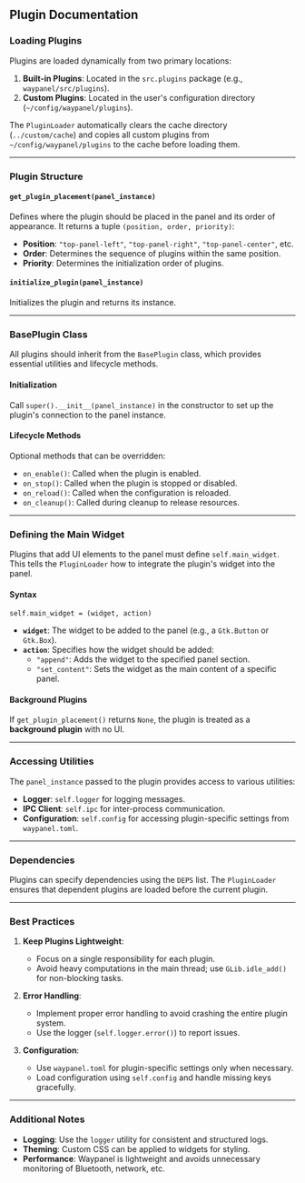 ## Plugin Documentation

### Loading Plugins

Plugins are loaded dynamically from two primary locations:

1. **Built-in Plugins**: Located in the `src.plugins` package (e.g., `waypanel/src/plugins`).
2. **Custom Plugins**: Located in the user's configuration directory (`~/config/waypanel/plugins`).

The `PluginLoader` automatically clears the cache directory (`../custom/cache`) and copies all custom plugins from `~/config/waypanel/plugins` to the cache before loading them.

---

### Plugin Structure

#### `get_plugin_placement(panel_instance)`

Defines where the plugin should be placed in the panel and its order of appearance. It returns a tuple `(position, order, priority)`:

- **Position**: `"top-panel-left"`, `"top-panel-right"`, `"top-panel-center"`, etc.
- **Order**: Determines the sequence of plugins within the same position.
- **Priority**: Determines the initialization order of plugins.

#### `initialize_plugin(panel_instance)`

Initializes the plugin and returns its instance.

---

### BasePlugin Class

All plugins should inherit from the `BasePlugin` class, which provides essential utilities and lifecycle methods.

#### Initialization

Call `super().__init__(panel_instance)` in the constructor to set up the plugin's connection to the panel instance.

#### Lifecycle Methods

Optional methods that can be overridden:

- `on_enable()`: Called when the plugin is enabled.
- `on_stop()`: Called when the plugin is stopped or disabled.
- `on_reload()`: Called when the configuration is reloaded.
- `on_cleanup()`: Called during cleanup to release resources.

---

### Defining the Main Widget

Plugins that add UI elements to the panel must define `self.main_widget`. This tells the `PluginLoader` how to integrate the plugin's widget into the panel.

#### Syntax

`self.main_widget = (widget, action)`

- **`widget`**: The widget to be added to the panel (e.g., a `Gtk.Button` or `Gtk.Box`).
- **`action`**: Specifies how the widget should be added:
  - `"append"`: Adds the widget to the specified panel section.
  - `"set_content"`: Sets the widget as the main content of a specific panel.

#### Background Plugins

If `get_plugin_placement()` returns `None`, the plugin is treated as a **background plugin** with no UI.

---

### Accessing Utilities

The `panel_instance` passed to the plugin provides access to various utilities:

- **Logger**: `self.logger` for logging messages.
- **IPC Client**: `self.ipc` for inter-process communication.
- **Configuration**: `self.config` for accessing plugin-specific settings from `waypanel.toml`.

---

### Dependencies

Plugins can specify dependencies using the `DEPS` list. The `PluginLoader` ensures that dependent plugins are loaded before the current plugin.

---

### Best Practices

1. **Keep Plugins Lightweight**:
   - Focus on a single responsibility for each plugin.
   - Avoid heavy computations in the main thread; use `GLib.idle_add()` for non-blocking tasks.

2. **Error Handling**:
   - Implement proper error handling to avoid crashing the entire plugin system.
   - Use the logger (`self.logger.error()`) to report issues.

3. **Configuration**:
   - Use `waypanel.toml` for plugin-specific settings only when necessary.
   - Load configuration using `self.config` and handle missing keys gracefully.

---

### Additional Notes

- **Logging**: Use the `logger` utility for consistent and structured logs.
- **Theming**: Custom CSS can be applied to widgets for styling.
- **Performance**: Waypanel is lightweight and avoids unnecessary monitoring of Bluetooth, network, etc.
